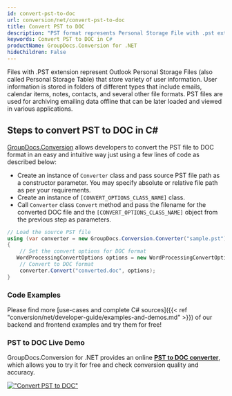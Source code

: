 ```yaml
---
id: convert-pst-to-doc
url: conversion/net/convert-pst-to-doc
title: Convert PST to DOC
description: "PST format represents Personal Storage File with .pst extension. Learn how to convert PST to DOC file programmatically in C# language using GroupDocs.Conversion for .NET library."
keywords: Convert PST to DOC in C#
productName: GroupDocs.Conversion for .NET
hideChildren: False
---
```


Files with .PST extension represent Outlook Personal Storage Files (also called Personal Storage Table) that store variety of user information. User information is stored in folders of different types that include emails, calendar items, notes, contacts, and several other file formats. PST files are used for archiving emailing data offline that can be later loaded and viewed in various applications.

## Steps to convert PST to DOC in C#

[GroupDocs.Conversion](https://products.groupdocs.com/conversion/net) allows developers to convert the PST file to DOC format in an easy and intuitive way just using a few lines of code as described below:

* Create an instance of `Converter` class and pass source PST file path as a constructor parameter. You may specify absolute or relative file path as per your requirements. 
* Create an instance of `[CONVERT_OPTIONS_CLASS_NAME]` class.
* Call `Converter` class `Convert` method and pass the filename for the converted DOC file and the `[CONVERT_OPTIONS_CLASS_NAME]` object from the previous step as parameters.

```csharp
// Load the source PST file
using (var converter = new GroupDocs.Conversion.Converter("sample.pst"))
{
    // Set the convert options for DOC format
   WordProcessingConvertOptions options = new WordProcessingConvertOptions { Format = GroupDocs.Conversion.FileTypes.WordProcessingFileType.Doc };
    // Convert to DOC format
    converter.Convert("converted.doc", options);
}
```

### Code Examples

Please find more [use-cases and complete C# sources]({{< ref "conversion/net/developer-guide/examples-and-demos.md" >}}) of our backend and frontend examples and try them for free!

### PST to DOC Live Demo

GroupDocs.Conversion for .NET provides an online [**PST to DOC converter**](https://products.groupdocs.app/conversion/pst-to-doc), which allows you to try it for free and check conversion quality and accuracy.

[!["Convert PST to DOC"](conversion/net/images/convert-to-doc/convert-pst-to-doc.png)](https://products.groupdocs.app/conversion/pst-to-doc)
